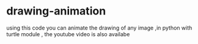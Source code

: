 # drawing-animation
using this code you can animate the drawing of any image ,in python with turtle module , the youtube video is also availabe
